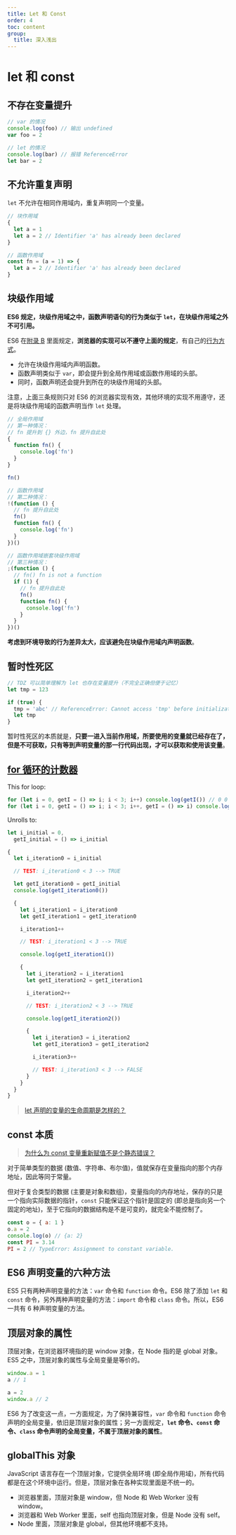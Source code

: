 ```yaml
---
title: Let 和 Const
order: 4
toc: content
group:
  title: 深入浅出
---
```


# let 和 const

## 不存在变量提升

```js
// var 的情况
console.log(foo) // 输出 undefined
var foo = 2

// let 的情况
console.log(bar) // 报错 ReferenceError
let bar = 2
```

## 不允许重复声明

`let` 不允许在相同作用域内，重复声明同一个变量。

```js
// 块作用域
{
  let a = 1
  let a = 2 // Identifier 'a' has already been declared
}

// 函数作用域
const fn = (a = 1) => {
  let a = 2 // Identifier 'a' has already been declared
}
```

## 块级作用域

**ES6 规定，块级作用域之中，函数声明语句的行为类似于 `let`，在块级作用域之外不可引用。**

ES6 在[附录 B](https://www.ecma-international.org/ecma-262/6.0/index.html#sec-block-level-function-declarations-web-legacy-compatibility-semantics) 里面规定，**浏览器的实现可以不遵守上面的规定**，有自己的[行为方式](https://stackoverflow.com/questions/31419897/what-are-the-precise-semantics-of-block-level-functions-in-es6)。

- 允许在块级作用域内声明函数。
- 函数声明类似于 `var`，即会提升到全局作用域或函数作用域的头部。
- 同时，函数声明还会提升到所在的块级作用域的头部。

注意，上面三条规则只对 ES6 的浏览器实现有效，其他环境的实现不用遵守，还是将块级作用域的函数声明当作 `let` 处理。

```js
// 全局作用域
// 第一种情况：
// fn 提升到 {} 外边，fn 提升自此处
{
  function fn() {
    console.log('fn')
  }
}

fn()

// 函数作用域
// 第二种情况：
!(function () {
  // fn 提升自此处
  fn()
  function fn() {
    console.log('fn')
  }
})()

// 函数作用域嵌套块级作用域
// 第三种情况：
;(function () {
  // fn() fn is not a function
  if (1) {
    // fn 提升自此处
    fn()
    function fn() {
      console.log('fn')
    }
  }
})()
```

**考虑到环境导致的行为差异太大，应该避免在块级作用域内声明函数**。

## 暂时性死区

```js
// TDZ 可以简单理解为 let 也存在变量提升（不完全正确但便于记忆）
let tmp = 123

if (true) {
  tmp = 'abc' // ReferenceError: Cannot access 'tmp' before initialization
  let tmp
}
```

暂时性死区的本质就是，**只要一进入当前作用域，所要使用的变量就已经存在了，但是不可获取，只有等到声明变量的那一行代码出现，才可以获取和使用该变量**。

## [for 循环的计数器](https://twitter.com/NicoloRibaudo/status/1591427882509045760)

This for loop:

```js
for (let i = 0, getI = () => i; i < 3; i++) console.log(getI()) // 0 0 0
for (let i = 0, getI = () => i; i < 3; i++, getI = () => i) console.log(getI()) // 0 1 2
```

Unrolls to:

```js
let i_initial = 0,
  getI_initial = () => i_initial

{
  let i_iteration0 = i_initial

  // TEST: i_iteration0 < 3 --> TRUE

  let getI_iteration0 = getI_initial
  console.log(getI_iteration0())

  {
    let i_iteration1 = i_iteration0
    let getI_iteration1 = getI_iteration0

    i_iteration1++

    // TEST: i_iteration1 < 3 --> TRUE

    console.log(getI_iteration1())

    {
      let i_iteration2 = i_iteration1
      let getI_iteration2 = getI_iteration1

      i_iteration2++

      // TEST: i_iteration2 < 3 --> TRUE

      console.log(getI_iteration2())

      {
        let i_iteration3 = i_iteration2
        let getI_iteration3 = getI_iteration2

        i_iteration3++

        // TEST: i_iteration3 < 3 --> FALSE
      }
    }
  }
}
```

> [let 声明的变量的生命周期是怎样的？](https://www.zhihu.com/question/332840306)

## const 本质

> [为什么为 const 变量重新赋值不是个静态错误？](https://www.cnblogs.com/ziyunfei/p/6043513.html)

对于简单类型的数据 (数值、字符串、布尔值)，值就保存在变量指向的那个内存地址，因此等同于常量。

但对于复合类型的数据 (主要是对象和数组)，变量指向的内存地址，保存的只是一个指向实际数据的指针，`const` 只能保证这个指针是固定的 (即总是指向另一个固定的地址)，至于它指向的数据结构是不是可变的，就完全不能控制了。

```js
const o = { a: 1 }
o.a = 2
console.log(o) // {a: 2}
const PI = 3.14
PI = 2 // TypeError: Assignment to constant variable.
```

## ES6 声明变量的六种方法

ES5 只有两种声明变量的方法：`var` 命令和 `function` 命令。ES6 除了添加 `let` 和 `const` 命令，另外两种声明变量的方法：`import` 命令和 `class` 命令。所以，ES6 一共有 6 种声明变量的方法。

## 顶层对象的属性

顶层对象，在浏览器环境指的是 window 对象，在 Node 指的是 global 对象。ES5 之中，顶层对象的属性与全局变量是等价的。

```js
window.a = 1
a // 1

a = 2
window.a // 2
```

ES6 为了改变这一点，一方面规定，为了保持兼容性，`var` 命令和 `function` 命令声明的全局变量，依旧是顶层对象的属性；另一方面规定，**`let` 命令、`const` 命令、`class` 命令声明的全局变量，不属于顶层对象的属性**。

## globalThis 对象

JavaScript 语言存在一个顶层对象，它提供全局环境 (即全局作用域)，所有代码都是在这个环境中运行。但是，顶层对象在各种实现里面是不统一的。

- 浏览器里面，顶层对象是 window，但 Node 和 Web Worker 没有 window。
- 浏览器和 Web Worker 里面，self 也指向顶层对象，但是 Node 没有 self。
- Node 里面，顶层对象是 global，但其他环境都不支持。
